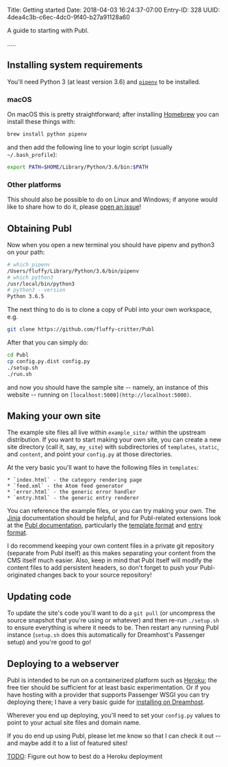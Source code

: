 Title: Getting started
Date: 2018-04-03 16:24:37-07:00
Entry-ID: 328
UUID: 4dea4c3b-c6ec-4dc0-9f40-b27a91128a60

A guide to starting with Publ.

.....

## Installing system requirements

You'll need Python 3 (at least version 3.6) and [`pipenv`](https://docs.pipenv.org) to be installed.

### macOS

On macOS this is pretty straightforward; after installing [Homebrew](https://brew.sh) you can install these things with:

```bash
brew install python pipenv
```

and then add the following line to your login script (usually `~/.bash_profile`):

```bash
export PATH=$HOME/Library/Python/3.6/bin:$PATH
```

### Other platforms

This should also be possible to do on Linux and Windows; if anyone would like to share how to do it, please [open an issue](http://github.com/fluffy-critter/Publ/issues/new)!

## Obtaining Publ

Now when you open a new terminal you should have pipenv and python3 on your path:

```bash
# which pipenv
/Users/fluffy/Library/Python/3.6/bin/pipenv
# which python3
/usr/local/bin/python3
# python3 --version
Python 3.6.5
```

The next thing to do is to clone a copy of Publ into your own workspace, e.g.

```bash
git clone https://github.com/fluffy-critter/Publ
```

After that you can simply do:

```bash
cd Publ
cp config.py.dist config.py
./setup.sh
./run.sh
```

and now you should have the sample site -- namely, an instance of this website -- running on `[localhost:5000](http://localhost:5000)`.

## Making your own site

The example site files all live within `example_site/` within the upstream distribution.
If you want to start making your own site, you can create a new site directory (call it, say, `my_site`)
with subdirectories of `templates`, `static`, and `content`, and point your `config.py` at those directories.

At the very basic you'll want to have the following files in `templates`:

    * `index.html` - the category rendering page
    * `feed.xml` - the Atom feed generator
    * `error.html` - the generic error handler
    * `entry.html` - the generic entry renderer

You can reference the example files, or you can try making your own. The [Jinja](http://jinja.pocoo.org) documentation
should be helpful, and for Publ-related extensions look at the [Publ documentation](/manual), particularly the [template format](/template-format) and [entry format](/entry-format).

I do recommend keeping your own content files in a private git repository (separate from Publ itself) as this makes
separating your content from the CMS itself much easier. Also, keep in mind that Publ itself will modify the content
files to add persistent headers, so don't forget to push your Publ-originated changes back to your source repository!

## Updating code

To update the site's code you'll want to do a `git pull` (or uncompress the source snapshot that you're using or whatever)
and then re-run `./setup.sh` to ensure everything is where it needs to be. Then restart any running Publ instance (`setup.sh` does this
automatically for Dreamhost's Passenger setup) and you're good to go!

## Deploying to a webserver

Publ is intended to be run on a containerized platform such as [Heroku](http://heroku.com); the free tier should
be sufficient for at least basic experimentation. Or if you have hosting with a provider that supports Passenger WSGI
you can try deploying there; I have a very basic guide for [installing on Dreamhost](326).

Wherever you end up deploying, you'll need to set your `config.py` values to point to your actual site files and domain name.

If you do end up using Publ, please let me know so that I can check it out -- and maybe add it to a list of featured sites!

[TODO](https://github.com/fluffy-critter/Publ/issues/20): Figure out how to best do a Heroku deployment